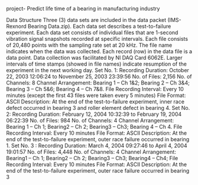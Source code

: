 project- Predict life time of a bearing in manufacturing industry

Data Structure
Three (3) data sets are included in the data packet (IMS-Rexnord Bearing Data.zip). Each data set
describes a test-to-failure experiment. Each data set consists of individual files that are 1-second
vibration signal snapshots recorded at specific intervals. Each file consists of 20,480 points with the
sampling rate set at 20 kHz. The file name indicates when the data was collected. Each record (row) in
the data file is a data point. Data collection was facilitated by NI DAQ Card 6062E. Larger intervals of
time stamps (showed in file names) indicate resumption of the experiment in the next working day.
Set No. 1:
Recording Duration: October 22, 2003 12:06:24 to November 25, 2003 23:39:56
No. of Files: 2,156
No. of Channels: 8
Channel Arrangement: Bearing 1 – Ch 1&2; Bearing 2 – Ch 3&4;
Bearing 3 – Ch 5&6; Bearing 4 – Ch 7&8.
File Recording Interval: Every 10 minutes (except the first 43 files were taken every 5 minutes)
File Format: ASCII
Description: At the end of the test-to-failure experiment, inner race defect occurred in bearing 3 and
roller element defect in bearing 4.
Set No. 2:
Recording Duration: February 12, 2004 10:32:39 to February 19, 2004 06:22:39
No. of Files: 984
No. of Channels: 4
Channel Arrangement: Bearing 1 – Ch 1; Bearing2 – Ch 2; Bearing3 – Ch3; Bearing 4 – Ch 4.
File Recording Interval: Every 10 minutes
File Format: ASCII
Description: At the end of the test-to-failure experiment, outer race failure occurred in bearing 1.
Set No. 3 :
Recording Duration: March 4, 2004 09:27:46 to April 4, 2004 19:01:57
No. of Files: 4,448
No. of Channels: 4
Channel Arrangement: Bearing1 – Ch 1; Bearing2 – Ch 2; Bearing3 – Ch3; Bearing4 – Ch4; 
File Recording Interval: Every 10 minutes
File Format: ASCII
Description: At the end of the test-to-failure experiment, outer race failure occurred in bearing 3
